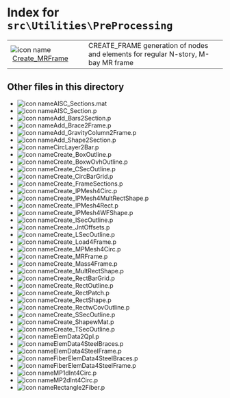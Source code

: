 <!-- <!DOCTYPE html> -->
<!-- <html lang="en"> -->
<!-- <body> -->
<!-- <a name="_top"></a>
<table width="100%"><tr><td align="left"><a href="../../../index.md"><img alt="<" border="0" src="../../../left.png">&nbsp;Master index</a></td>
<td align="right"><a href="index.md">Index for `src\Utilities\PreProcessing`&nbsp;<img alt=">" border="0" src="../../../right.png"></a></td></tr></table> -->

# Index for `src\Utilities\PreProcessing`

<table>
<tr><td><img src="../../../matlab_logo.png" alt="icon name" class="icon">&nbsp;<a href="Create_MRFrame">Create_MRFrame</a></td><td>CREATE_FRAME generation of nodes and elements for regular N-story, M-bay MR frame </td></tr></table>

## Other files in this directory

<ul>
<li><img src="../../../matlab_logo.png" alt="icon name" class="icon">AISC_Sections.mat</li><li><img src="../../../matlab_logo.png" alt="icon name" class="icon">AISC_Section.p</li><li><img src="../../../matlab_logo.png" alt="icon name" class="icon">Add_Bars2Section.p</li><li><img src="../../../matlab_logo.png" alt="icon name" class="icon">Add_Brace2Frame.p</li><li><img src="../../../matlab_logo.png" alt="icon name" class="icon">Add_GravityColumn2Frame.p</li><li><img src="../../../matlab_logo.png" alt="icon name" class="icon">Add_Shape2Section.p</li><li><img src="../../../matlab_logo.png" alt="icon name" class="icon">CircLayer2Bar.p</li><li><img src="../../../matlab_logo.png" alt="icon name" class="icon">Create_BoxOutline.p</li><li><img src="../../../matlab_logo.png" alt="icon name" class="icon">Create_BoxwOvhOutline.p</li><li><img src="../../../matlab_logo.png" alt="icon name" class="icon">Create_CSecOutline.p</li><li><img src="../../../matlab_logo.png" alt="icon name" class="icon">Create_CircBarGrid.p</li><li><img src="../../../matlab_logo.png" alt="icon name" class="icon">Create_FrameSections.p</li><li><img src="../../../matlab_logo.png" alt="icon name" class="icon">Create_IPMesh4Circ.p</li><li><img src="../../../matlab_logo.png" alt="icon name" class="icon">Create_IPMesh4MultRectShape.p</li><li><img src="../../../matlab_logo.png" alt="icon name" class="icon">Create_IPMesh4Rect.p</li><li><img src="../../../matlab_logo.png" alt="icon name" class="icon">Create_IPMesh4WFShape.p</li><li><img src="../../../matlab_logo.png" alt="icon name" class="icon">Create_ISecOutline.p</li><li><img src="../../../matlab_logo.png" alt="icon name" class="icon">Create_JntOffsets.p</li><li><img src="../../../matlab_logo.png" alt="icon name" class="icon">Create_LSecOutline.p</li><li><img src="../../../matlab_logo.png" alt="icon name" class="icon">Create_Load4Frame.p</li><li><img src="../../../matlab_logo.png" alt="icon name" class="icon">Create_MPMesh4Circ.p</li><li><img src="../../../matlab_logo.png" alt="icon name" class="icon">Create_MRFrame.p</li><li><img src="../../../matlab_logo.png" alt="icon name" class="icon">Create_Mass4Frame.p</li><li><img src="../../../matlab_logo.png" alt="icon name" class="icon">Create_MultRectShape.p</li><li><img src="../../../matlab_logo.png" alt="icon name" class="icon">Create_RectBarGrid.p</li><li><img src="../../../matlab_logo.png" alt="icon name" class="icon">Create_RectOutline.p</li><li><img src="../../../matlab_logo.png" alt="icon name" class="icon">Create_RectPatch.p</li><li><img src="../../../matlab_logo.png" alt="icon name" class="icon">Create_RectShape.p</li><li><img src="../../../matlab_logo.png" alt="icon name" class="icon">Create_RectwCovOutline.p</li><li><img src="../../../matlab_logo.png" alt="icon name" class="icon">Create_SSecOutline.p</li><li><img src="../../../matlab_logo.png" alt="icon name" class="icon">Create_ShapewMat.p</li><li><img src="../../../matlab_logo.png" alt="icon name" class="icon">Create_TSecOutline.p</li><li><img src="../../../matlab_logo.png" alt="icon name" class="icon">ElemData2Qpl.p</li><li><img src="../../../matlab_logo.png" alt="icon name" class="icon">ElemData4SteelBraces.p</li><li><img src="../../../matlab_logo.png" alt="icon name" class="icon">ElemData4SteelFrame.p</li><li><img src="../../../matlab_logo.png" alt="icon name" class="icon">FiberElemData4SteelBraces.p</li><li><img src="../../../matlab_logo.png" alt="icon name" class="icon">FiberElemData4SteelFrame.p</li><li><img src="../../../matlab_logo.png" alt="icon name" class="icon">MP1dInt4Circ.p</li><li><img src="../../../matlab_logo.png" alt="icon name" class="icon">MP2dInt4Circ.p</li><li><img src="../../../matlab_logo.png" alt="icon name" class="icon">Rectangle2Fiber.p</li></ul>


<!-- <hr><address>Generated on Thu 09-Jul-2020 17:36:54 by <strong><a href="http://www.artefact.tk/software/matlab/m2html/" title="Matlab Documentation in HTML">m2html</a></strong> &copy; 2005</address> -->
<!-- </body> -->
<!-- </html> -->